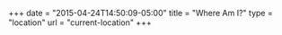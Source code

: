 +++
date = "2015-04-24T14:50:09-05:00"
title = "Where Am I?"
type = "location"
url = "current-location"
+++

